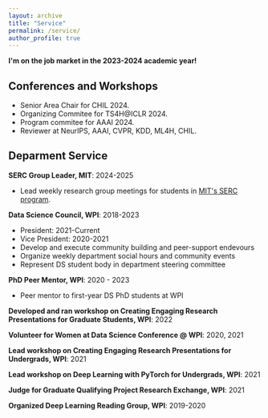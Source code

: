 ```yaml
---
layout: archive
title: "Service"
permalink: /service/
author_profile: true
---
```


**I'm on the job market in the 2023-2024 academic year!** 

## Conferences and Workshops

- Senior Area Chair for CHIL 2024.
- Organizing Commitee for TS4H@ICLR 2024.
- Program commitee for AAAI 2024. 
- Reviewer at NeurIPS, AAAI, CVPR, KDD, ML4H, CHIL.

<!-- I am enthusiastic about the importance of community support in research and
academia. During my PhD I have worked to foster social bonds and
collaboration within WPI’s Data Science department. An open and supportive
learning environment is invaluable, especially for individuals in demographics
underrepresented in STEM. I have listed a selection of my efforts to enrich
and support the data science community below. -->

## Deparment Service

**SERC Group Leader, MIT**: 2024-2025
- Lead weekly research group meetings for students in [MIT's SERC program](https://computing.mit.edu/cross-cutting/social-and-ethical-responsibilities-of-computing/serc-scholars-program/). 

**Data Science Council, WPI**: 2018-2023
- President: 2021-Current
- Vice President: 2020-2021
- Develop and execute community building and peer-support endevours
- Organize weekly department social hours and community events 
- Represent DS student body in department steering committee

**PhD Peer Mentor, WPI**: 2020 - 2023
- Peer mentor to first-year DS PhD students at WPI 

**Developed and ran workshop on Creating Engaging Research Presentations for Graduate Students, WPI**: 2022

**Volunteer for Women at Data Science Conference @ WPI**: 2020, 2021

**Lead workshop on Creating Engaging Research Presentations for Undergrads, WPI**: 2021

**Lead workshop on Deep Learning with PyTorch for Undergrads, WPI**: 2021

**Judge for Graduate Qualifying Project Research Exchange, WPI**: 2021

**Organized Deep Learning Reading Group, WPI**: 2019-2020

